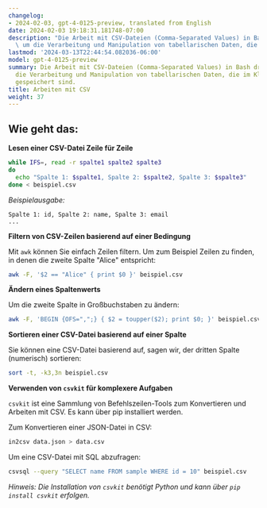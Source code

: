 ```yaml
---
changelog:
- 2024-02-03, gpt-4-0125-preview, translated from English
date: 2024-02-03 19:18:31.181748-07:00
description: "Die Arbeit mit CSV-Dateien (Comma-Separated Values) in Bash dreht sich\
  \ um die Verarbeitung und Manipulation von tabellarischen Daten, die im\u2026"
lastmod: '2024-03-13T22:44:54.082036-06:00'
model: gpt-4-0125-preview
summary: Die Arbeit mit CSV-Dateien (Comma-Separated Values) in Bash dreht sich um
  die Verarbeitung und Manipulation von tabellarischen Daten, die im Klartextformat
  gespeichert sind.
title: Arbeiten mit CSV
weight: 37
---
```


## Wie geht das:
**Lesen einer CSV-Datei Zeile für Zeile**

```bash
while IFS=, read -r spalte1 spalte2 spalte3
do
  echo "Spalte 1: $spalte1, Spalte 2: $spalte2, Spalte 3: $spalte3"
done < beispiel.csv
```

*Beispielausgabe:*

```
Spalte 1: id, Spalte 2: name, Spalte 3: email
...
```

**Filtern von CSV-Zeilen basierend auf einer Bedingung**

Mit `awk` können Sie einfach Zeilen filtern. Um zum Beispiel Zeilen zu finden, in denen die zweite Spalte "Alice" entspricht:

```bash
awk -F, '$2 == "Alice" { print $0 }' beispiel.csv
```

**Ändern eines Spaltenwerts**

Um die zweite Spalte in Großbuchstaben zu ändern:

```bash
awk -F, 'BEGIN {OFS=",";} { $2 = toupper($2); print $0; }' beispiel.csv
```

**Sortieren einer CSV-Datei basierend auf einer Spalte**

Sie können eine CSV-Datei basierend auf, sagen wir, der dritten Spalte (numerisch) sortieren:

```bash
sort -t, -k3,3n beispiel.csv
```

**Verwenden von `csvkit` für komplexere Aufgaben**

`csvkit` ist eine Sammlung von Befehlszeilen-Tools zum Konvertieren und Arbeiten mit CSV. Es kann über pip installiert werden.

Zum Konvertieren einer JSON-Datei in CSV:

```bash
in2csv data.json > data.csv
```

Um eine CSV-Datei mit SQL abzufragen:

```bash
csvsql --query "SELECT name FROM sample WHERE id = 10" beispiel.csv
```

*Hinweis: Die Installation von `csvkit` benötigt Python und kann über `pip install csvkit` erfolgen.*
